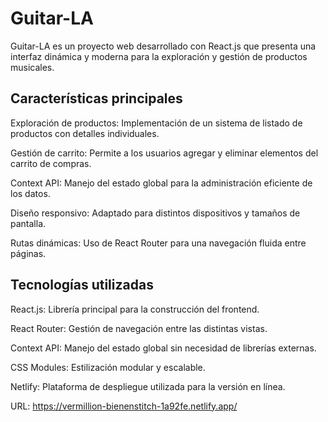 # Guitar-LA

Guitar-LA es un proyecto web desarrollado con React.js que presenta una interfaz dinámica y moderna para la exploración y gestión de productos musicales.

## Características principales

Exploración de productos: Implementación de un sistema de listado de productos con detalles individuales.

Gestión de carrito: Permite a los usuarios agregar y eliminar elementos del carrito de compras.

Context API: Manejo del estado global para la administración eficiente de los datos.

Diseño responsivo: Adaptado para distintos dispositivos y tamaños de pantalla.

Rutas dinámicas: Uso de React Router para una navegación fluida entre páginas.

## Tecnologías utilizadas

React.js: Librería principal para la construcción del frontend.

React Router: Gestión de navegación entre las distintas vistas.

Context API: Manejo del estado global sin necesidad de librerías externas.

CSS Modules: Estilización modular y escalable.

Netlify: Plataforma de despliegue utilizada para la versión en línea.

URL: https://vermillion-bienenstitch-1a92fe.netlify.app/
